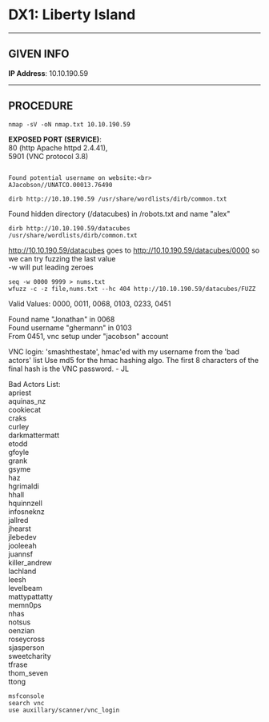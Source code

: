 # DX1: Liberty Island
--------------------------------------------------------------------

## GIVEN INFO


**IP Address**: 10.10.190.59

--------------------------------------------------------------------

## PROCEDURE

```
nmap -sV -oN nmap.txt 10.10.190.59
```

**EXPOSED PORT (SERVICE)**:<br>
    80 (http Apache httpd 2.4.41),<br>
    5901 (VNC protocol 3.8)

```

Found potential username on website:<br>
AJacobson//UNATCO.00013.76490

dirb http://10.10.190.59 /usr/share/wordlists/dirb/common.txt
```

Found hidden directory (/datacubes) in /robots.txt and name "alex"

```
dirb http://10.10.190.59/datacubes /usr/share/wordlists/dirb/common.txt
```

http://10.10.190.59/datacubes goes to http://10.10.190.59/datacubes/0000 so we can try fuzzing the last value<br>
-w will put leading zeroes<br>
```
seq -w 0000 9999 > nums.txt
wfuzz -c -z file,nums.txt --hc 404 http://10.10.190.59/datacubes/FUZZ 
```

Valid Values: 0000, 0011, 0068, 0103, 0233, 0451

Found name "Jonathan" in 0068<br>
Found username "ghermann" in 0103<br>
From 0451, vnc setup under "jacobson" account<br>

VNC login: 'smashthestate', hmac'ed with my username from the 'bad actors' list
Use md5 for the hmac hashing algo. The first 8 characters of the final hash is the VNC password. - JL


Bad Actors List:<br>
apriest<br>
aquinas_nz<br>
cookiecat<br>
craks<br>
curley<br>
darkmattermatt<br>
etodd<br>
gfoyle<br>
grank<br>
gsyme<br>
haz<br>
hgrimaldi<br>
hhall<br>
hquinnzell<br>
infosneknz<br>
jallred<br>
jhearst<br>
jlebedev<br>
jooleeah<br>
juannsf<br>
killer_andrew<br>
lachland<br>
leesh<br>
levelbeam<br>
mattypattatty<br>
memn0ps<br>
nhas<br>
notsus<br>
oenzian<br>
roseycross<br>
sjasperson<br>
sweetcharity<br>
tfrase<br>
thom_seven<br>
ttong<br>


```
msfconsole
search vnc
use auxillary/scanner/vnc_login

```
